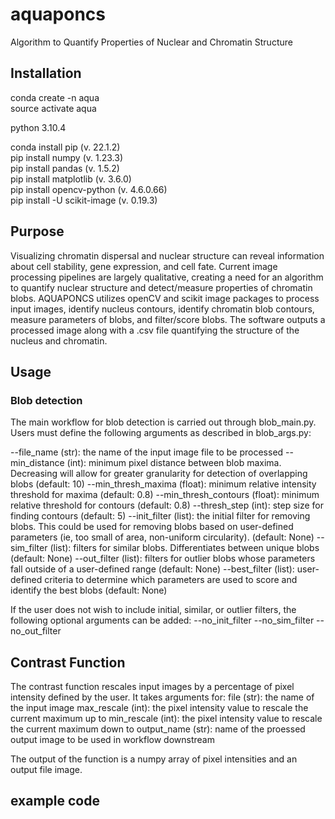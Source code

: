 # aquaponcs
Algorithm to Quantify Properties of Nuclear and Chromatin Structure

## Installation
conda create -n aqua\
source activate aqua

python 3.10.4

conda install pip (v. 22.1.2)\
pip install numpy (v. 1.23.3)\
pip install pandas (v. 1.5.2)\
pip install matplotlib (v. 3.6.0)\
pip install opencv-python (v. 4.6.0.66)\
pip install -U scikit-image (v. 0.19.3)

## Purpose 
Visualizing chromatin dispersal and nuclear structure can reveal information about cell stability, gene expression, and cell fate. Current image processing pipelines are largely qualitative, creating a need for an algorithm to quantify nuclear structure and detect/measure properties of chromatin blobs. AQUAPONCS utilizes openCV and scikit image packages to process input images, identify nucleus contours, identify chromatin blob contours, measure parameters of blobs, and filter/score blobs. The software outputs a processed image along with a .csv file quantifying the structure of the nucleus and chromatin.  

## Usage
### Blob detection 
The main workflow for blob detection is carried out through blob_main.py. Users must define the following arguments as described in blob_args.py: 

--file_name (str): the name of the input image file to be processed
--min_distance (int): minimum pixel distance between blob maxima. Decreasing will allow for greater granularity for detection of overlapping blobs (default: 10)
--min_thresh_maxima (float): minimum relative intensity threshold for maxima (default: 0.8)
--min_thresh_contours (float): minimum relative threshold for contours (default: 0.8)
--thresh_step (int): step size for finding contours (default: 5)
--init_filter (list): the initial filter for removing blobs. This could be used for removing blobs based on user-defined parameters (ie, too small of area, non-uniform circularity). (default: None)
--sim_filter (list): filters for similar blobs. Differentiates between unique blobs (default: None)
--out_filter (list): filters for outlier blobs whose parameters fall outside of a user-defined range (default: None) 
--best_filter (list): user-defined criteria to determine which parameters are used to score and identify the best blobs (default: None) 

If the user does not wish to include initial, similar, or outlier filters, the following optional arguments can be added: 
--no_init_filter
--no_sim_filter
--no_out_filter

## Contrast Function
The contrast function rescales input images by a percentage of pixel intensity defined by the user. It takes arguments for:
file (str): the name of the input image
max_rescale (int): the pixel intensity value to rescale the current maximum up to
min_rescale (int): the pixel intensity value to rescale the current maximum down to
output_name (str): name of the proessed output image to be used in workflow downstream 

The output of the function is a numpy array of pixel intensities and an output file image. 

## example code 
